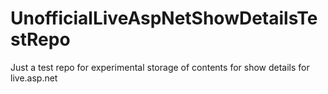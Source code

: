 # UnofficialLiveAspNetShowDetailsTestRepo
Just a test repo for experimental storage of contents for show details for live.asp.net
